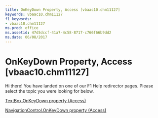 ```yaml
---
title: OnKeyDown Property, Access [vbaac10.chm11127]
keywords: vbaac10.chm11127
f1_keywords:
- vbaac10.chm11127
ms.prod: office
ms.assetid: 47d5dccf-41a7-4c58-8717-c766f66b9dd2
ms.date: 06/08/2017
---
```



# OnKeyDown Property, Access [vbaac10.chm11127]

Hi there! You have landed on one of our F1 Help redirector pages. Please select the topic you were looking for below.

[TextBox.OnKeyDown property (Access)](http://msdn.microsoft.com/library/472e4b96-a6b1-6473-ed56-64af3522281f%28Office.15%29.aspx)

[NavigationControl.OnKeyDown property (Access)](http://msdn.microsoft.com/library/8de375d7-da00-318a-2a1a-7d2fb26bd11d%28Office.15%29.aspx)


